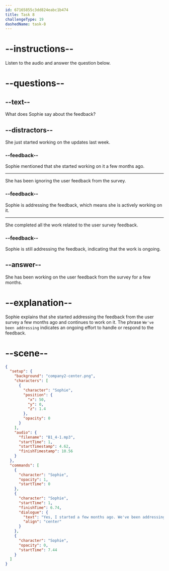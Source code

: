 ```yaml
---
id: 67165855c3dd824eabc1b474
title: Task 8
challengeType: 19
dashedName: task-8
---
```


<!-- (audio) Sophie: Yes, I started a few months ago. We've been addressing the feedback from our last user survey. How's the design side coming along? -->

# --instructions--

Listen to the audio and answer the question below.

# --questions--

## --text--

What does Sophie say about the feedback?

## --distractors--

She just started working on the updates last week.

### --feedback--

Sophie mentioned that she started working on it a few months ago.

---

She has been ignoring the user feedback from the survey.

### --feedback--

Sophie is addressing the feedback, which means she is actively working on it.

---

She completed all the work related to the user survey feedback.

### --feedback--

Sophie is still addressing the feedback, indicating that the work is ongoing.

## --answer--

She has been working on the user feedback from the survey for a few months.

# --explanation--

Sophie explains that she started addressing the feedback from the user survey a few months ago and continues to work on it. The phrase `We've been addressing` indicates an ongoing effort to handle or respond to the feedback.

# --scene--

```json
{
  "setup": {
    "background": "company2-center.png",
    "characters": [
      {
        "character": "Sophie",
        "position": {
          "x": 50,
          "y": 0,
          "z": 1.4
        },
        "opacity": 0
      }
    ],
    "audio": {
      "filename": "B1_4-1.mp3",
      "startTime": 1,
      "startTimestamp": 4.62,
      "finishTimestamp": 10.56
    }
  },
  "commands": [
    {
      "character": "Sophie",
      "opacity": 1,
      "startTime": 0
    },
    {
      "character": "Sophie",
      "startTime": 1,
      "finishTime": 6.74,
      "dialogue": {
        "text": "Yes, I started a few months ago. We've been addressing the feedback from our last user survey. How's the design side coming along?",
        "align": "center"
      }
    },
    {
      "character": "Sophie",
      "opacity": 0,
      "startTime": 7.44
    }
  ]
}
```

